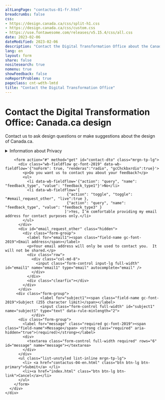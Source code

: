 ```yaml
---
altLangPage: "contactus-01-fr.html"
breadcrumbs: false
css:
- https://design.canada.ca/css/split-h1.css
- https://design.canada.ca/css/custom.css
- https://use.fontawesome.com/releases/v5.15.4/css/all.css
date: 2023-02-06
dateModified: 2023-02-06
description: "Contact the Digital Transformation Office about the Canada.ca design system."
lang: en
layout: form
share: false
nositesearch: true
nomenu: true
showFeedback: false
noReportProblem: true
pageclass: cnt-wdth-lmtd
title: "Contact the Digital Transformation Office"
---
```

 <h1 property="name" id="wb-cont" dir="ltr"><span class="stacked"><span>Contact the Digital Transformation Office</span>: <span>Canada.ca design</span></span></h1>
  <div class="wb-frmvld">
    <div class="row">
      <div class="col-md-8">
          <p class="gc-font-2019">Contact us to ask design questions or make suggestions about the design of Canada.ca.</p>
  <details class="mrgn-tp-lg">
      <summary>Information about Privacy</summary>
      <div class="row mrgn-tp-lg">
        <div class="col-md-12">
          <p>We collect the personal information you submit through this contact form under the authority of the Financial Administration Act, so we can respond to you. Providing the information requested on this form is voluntary. The personal information collected will be available to those program staff responsible for administering the website, and will be used and protected in accordance with the Privacy Act and as described in Personal Information Bank PSU 914 Public Communications. Under the Privacy Act, you have the right to the correction of, access to, and protection of your personal information. If you have any questions about this privacy statement, contact the TBS Access to Information and Privacy Coordinator. If you are not satisfied with TBS’s response to your privacy concern, you may wish to contact the Office of the Privacy Commissioner.</p>
        </div>
      </div>
	  <h2>Contact information</h2>
	      <p>Treasury Board’s ATIP Coordinator</p>
	<ul>
		<li>Telephone: 1-866-312-1511</li>
		<li>email: <a href="mailto:ATIP.AIPRP@tbs-sct.gc.ca">ATIP.AIPRP@tbs-sct.gc.ca</a></li>
    	 </ul>
	      <p>Other contacts</p>
	<ul>
		<li><a href="Office of the Privacy Commissioner of Canada">Office of the Privacy Commissioner of Canada</a></li>
	      </ul>
	  <h2>References</h2>
	  <ul>
		  <li><a href="https://laws-lois.justice.gc.ca/ENG/ACTS/P-21/index.html">Privacy Act</a></li>
		  <li><a href="https://www.canada.ca/en/treasury-board-secretariat/services/access-information-privacy/access-information/information-about-programs-information-holdings/standard-personal-information-banks.html#psu914">Personal Information Bank PSU 914 Communications</a></li>
	  </ul>
    </details>
	      
        <form action="#" method="get" id="contact-dto" class="mrgn-tp-lg">
          <div class="wb-fieldflow gc-font-2019" data-wb-fieldflow='{"noForm": true, "renderas":"radio", "gcChckbxrdio":true}'>
            <p>Do you want us to contact you about your feedback?</p>
            <ul>
              <li data-wb-fieldflow='{"action": "query", "name": "feedback_type", "value": "feedback_type1"}'>No</li>
              <li data-wb-fieldflow='[
                                {"action": "toggle", "toggle": "#email_request_other", "live":true },
                                {"action": "query", "name": "feedback_type", "value": "feedback_type3" }
                               ]'>Yes, I’m comfortable providing my email address for contact purposes only.</li>
            </ul>
          </div>
          <div id="email_request_other" class="hidden">
            <div class="form-group">
              <label for="email1"><span class="field-name gc-font-2019">Email address</span></label>
              <p>Your email address will only be used to contact you.  It will not be shared.</p>
              <div class="row">
                <div class="col-md-8">
                  <input class="form-control input-lg full-width" id="email1" name="email1" type="email" autocomplete="email" />
                </div>
              </div>
              <div class="clearfix"></div>
            </div>
          </div>
         <div class="form-group">
                    <label for="subject1"><span class="field-name gc-font-2019">Subject (255 character limit)</span></label>
                    <input class="form-control full-width" id="subject1" name="subject1" type="text" data-rule-minlength="2">
                </div>         
          <div class="form-group">
            <label for="message" class="required gc-font-2019"><span class="field-name">Message</span> <strong class="required" aria-hidden="true">(required)</strong></label>
            <div>
              <textarea class="form-control full-width required" rows="6" id="message" name="message"></textarea>
            </div>
          </div>
          <ul class="list-unstyled list-inline mrgn-tp-lg">
            <li> <a href="contactus-04-en.html" class="btn btn-lg btn-primary">Submit</a> </li>
            <li><a href="index.html" class="btn btn-lg btn-link">Cancel</a></li>
          </ul>
        </form>
      </div>
    </div>
  </div>

